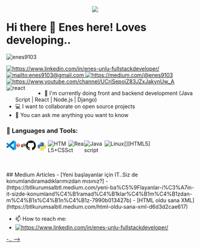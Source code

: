 <img src="https://github-readme-stats.vercel.app/api?username=enes9103&show_icons=true&theme=tokyonight" align='right' width="55%">

# Hi there 👋 Enes here! Loves developing..

<p align="left"> <img src="https://komarev.com/ghpvc/?username=enes9103" alt="enes9103" /> </p>
<a href="https://www.linkedin.com/in/enes-unlu-fullstackdeveloper/" target="_blank">
    <img src="https://img.shields.io/badge/%20-linkedin-0072b1" alt="https://www.linkedin.com/in/enes-unlu-fullstackdeveloper/">
</a>
<a href="mailto:enes9103" target="_blank">
    <img src="https://img.shields.io/badge/%20-gmail-B23121" alt="mailto:enes9103@gmail.com">
</a>
<a href="https://btlkurumsalbtl.medium.com/" target="_blank">
    <img src="https://img.shields.io/badge/%20-medium-black" alt="https://medium.com/@enes9103">
</a>
<a href="https://www.youtube.com/channel/UCriSepoiZ83JZxJakvnUw_A" target="_blank">
    <img src="https://img.shields.io/badge/youtube-%23FF0000.svg?&style=for-the-badge&logo=youtube&logoColor=white" alt="https://www.youtube.com/channel/UCriSepoiZ83JZxJakvnUw_A">
</a>
<a>
<img src="https://cdn.freelogovectors.net/wp-content/uploads/2018/12/react_logo.png" align='left' width="20%" alt="react">
</a>    

- 📑 I'm currently doing front and backend development (Java Script | React | Node.js | Django)
- 💻 I want to collaborate on open source projects
- 💬 You can ask me anything you want to know

### 🔧 Languages and Tools:

[<img align="left" alt="Visual Studio Code" width="26px" src="https://raw.githubusercontent.com/github/explore/80688e429a7d4ef2fca1e82350fe8e3517d3494d/topics/visual-studio-code/visual-studio-code.png" />][vsCode]
[<img align="left" alt="Git" width="26px" src="https://raw.githubusercontent.com/github/explore/80688e429a7d4ef2fca1e82350fe8e3517d3494d/topics/git/git.png" />][git]
[<img align="left" alt="GitHub" width="26px" src="https://raw.githubusercontent.com/github/explore/78df643247d429f6cc873026c0622819ad797942/topics/github/github.png" />][github]
[<img align="left" alt="Python" width="32px" src="https://raw.githubusercontent.com/github/explore/cebd63002168a05a6a642f309227eefeccd92950/topics/python/python.png" />][python]
[<img align="left" alt="HTML5+CSS" width="54px" src="https://upload.wikimedia.org/wikipedia/commons/thumb/1/10/CSS3_and_HTML5_logos_and_wordmarks.svg/1280px-CSS3_and_HTML5_logos_and_wordmarks.svg.png" />][HTML5]
[<img align="left" alt="React" width="42px" src="https://upload.wikimedia.org/wikipedia/commons/thumb/4/47/React.svg/1024px-React.svg.png" />][react]
[<img align="left" alt="Javascript" width="54px" src="https://img2.pngindir.com/20180720/pjj/kisspng-javascript-logo-html-clip-art-javascript-logo-5b5188b16dbcd8.5939232615320700654495.jpg" />][js]
[<img align="left" alt="Linux" width="52px" src="https://w7.pngwing.com/pngs/970/403/png-transparent-tux-linux-mint-logo-linux-logo-vertebrate-bird.png" />][linux]

<br />

[react]: https://tr.reactjs.org/
[vsCode]: https://code.visualstudio.com/
[git]: https://git-scm.com/
[github]: https://github.com/enes9103
[python]: https://www.python.org/
[js]: https://www.javascript.com/
[linux]: https://www.linux.org/

<br />
<br />
## Medium Articles
- [Yeni başlayanlar için IT..Siz de konumlandıramadıklarımızdan mısınız?]
- (https://btlkurumsalbtl.medium.com/yeni-ba%C5%9Flayanlar-i%C3%A7in-it-sizde-konumland%C4%B1ramad%C4%B1klar%C4%B1m%C4%B1zdan-m%C4%B1s%C4%B1n%C4%B1z-7990b013427b)
- [HTML oldu sana XML](https://btlkurumsalbtl.medium.com/html-oldu-sana-xml-d6d3d2cae617)

- 📫 How to reach me: 
- <a href="https://www.linkedin.com/in/enes-unlu-fullstackdeveloper/" target="_blank">
    <img src="https://img.shields.io/badge/%20-linkedin-0072b1" alt="https://www.linkedin.com/in/enes-unlu-fullstackdeveloper/">
-..
-->
